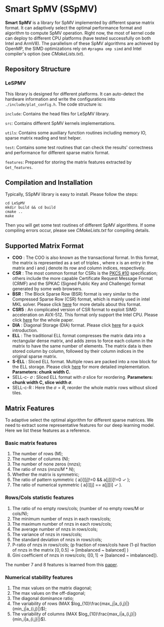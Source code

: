 # Smart SpMV (SSpMV)
**Smart SpMV** is a library for SpMV implemented by different sparse matrix format.
It can adaptively select the optimal performance format and algorithm to compute SpMV operation.
Right now, the most of kernel code can deploy to different CPU platforms (have tested successfully on both Intel and ArmV8).
The parallelism of these SpMV algorithms are achieved by OpenMP, the SIMD optimizations rely on `#pragma omp simd` and Intel compiler's option (see *CMakeLists.txt*).

## Repository Structure


### LeSPMV
This library is designed for different platforms. It can auto-detect the hardware information and write the configurations into `./include/plat_config.h`. The code structure is:

`include`: Contains the head files for LeSpMV library. 

`src`: Contains different SpMV kernels implementations.

`utils`: Contains some auxiliary function routines including memory IO, sparse matrix reading and test helper.

`test`: Contains some test routines that can check the results' correctness and performance for different sparse matrix format.

`features`: Prepared for storing the matrix features extracted by `Get_features`.

## Compilation and Installation
Typically, SSpMV library is easy to install. Please follow the steps:
```
cd LeSpMV
mkdir build && cd build
cmake ..
make
```
Then you will get some test routines of different SpMV algorithms. If some compiling errors occur, please see *CMakeLists.txt* for compiling details.

## Supported Matrix Format
- **COO** : The COO is also known as the transactional format. In this format, the matrix is represented as a set of triples , where x is an entry in the matrix and i and j denote its row and column indices, respectively.
- **CSR** : The most common format for CSRs is the [PKCS #10](https://en.wikipedia.org/wiki/Certificate_signing_request) specification; others include the more capable Certificate Request Message Format (CRMF) and the SPKAC (Signed Public Key and Challenge) format generated by some web browsers.
- **BSR** : The Block Sparse Row (BSR) format is very similar to the Compressed Sparse Row (CSR) format, which is mainly used in intel MKL solver. Please click [here](http://z-s.xyz/2019/04/20/Block-Compressed-Sparse-Row-BSR-Matrix-Format/) for more details about this format.
- **CSR5** : An complicated version of CSR format to exploit SIMD acceleration on AVX-512. This format only support the Intel CPU. Please click [here](https://arxiv.org/abs/1503.05032) for the whole paper.
- **DIA** : Diagonal Storage (DIA) format. Please click [here](https://phys.libretexts.org/Bookshelves/Mathematical_Physics_and_Pedagogy/Computational_Physics_(Chong)/08%3A_Sparse_Matrices/8.02%3A_Sparse_Matrix_Formats) for a quick introduction.
- **ELL** : The traditional ELL format compresses the matrix data into a rectangular dense matrix, and adds zeros to force each column in the matrix to have the same number of elements. The matrix data is then stored column by column, followed by their column indices in the original sparse matrix.
- **S-ELL** : Sliced ELL format. Multiple rows are packed into a row block for the ELL storage. Please click [here](https://library.eecs.utk.edu/storage/files/ut-eecs-14-727.pdf) for more detailed implementation. **Parameters: chunk width C.**
- SELL-c- $\sigma$ : Sliced ELL format with $\sigma$ slice for reordering. **Parameters: chunk width C, slice width $\sigma$**.
- SELL-c-R : Here the $\sigma=R$, reorder the whole matrix rows without sliced tiles.

## Matrix Features
To adaptive select the optimal algorithm for different sparse matrices. We need to extract some representative features for our deep learning model. Here we list these features as a reference.
### Basic matrix features
1. The number of rows (M);
2. The number of columns (N);
3. The number of none zeros (nnzs);
4. The ratio of nnzs ($nnzs/M*N$);
5. Whether the matrix is symmetric;
6. The ratio of pattern symmetric ( a[i][j]!=0 && a[j][i]!=0 &check; );
7. The ratio of numerical symmetric ( a[i][j] == a[j][i] &check; ).

### Rows/Cols statistic features
1. The ratio of no empty rows/cols; (number of no empty rows/M or cols/N);
2. The minimum number of nnzs in each rows/cols;
3. The maximum number of nnzs in each rows/cols;
4. The average number of nnzs in rows/cols;
5. The variance of nnzs in rows/cols;
6. The standard deviation of nnzs in rows/cols;
7. P-ratio of nnzs in rows/cols; (p fraction of rows/cols have (1-p) fraction of nnzs in the matrix $[0, 0.5]$ -> [imbalanced ~ balanced] )
8. Gini coefficient of nnzs in rows/cols; ($[0, 1]$ -> [balanced ~ imbalanced]).

The number 7 and 8 features is learned from this [paper](https://dl.acm.org/doi/abs/10.1145/3572848.3577506).

### Numerical stability features
1. The max values on the matrix diagonal;
2. The max values on the off-diagonal;
3. The diagonal dominance ratio;
4. The variability of rows (MAX $log_{10}\frac{max_j|a_{i,j}|}{min_j|a_{i,j}|}$);
5. The variability of columns (MAX $log_{10}\frac{max_i|a_{i,j}|}{min_i|a_{i,j}|}$).